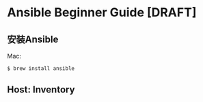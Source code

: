 # Ansible Beginner Guide [DRAFT]


## 安装Ansible

Mac:
```sh
$ brew install ansible
```


## Host: Inventory


